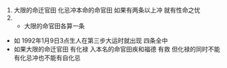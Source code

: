 1. 大限的命迁官田 化忌冲本命的命官田 如果有两条以上冲 就有性命之忧
2. - 大限的命官田各算一条
- 如 1992年1月9日3点生人在第三步大运时就出现 四条全中
- 如果大限的命迁官田 有化禄 入本名的命官田疾和福德 有救 但化禄的同时不能有化忌冲也不能有自化忌